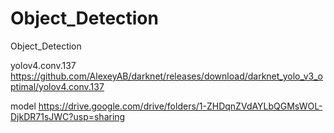 # Object_Detection
Object_Detection

yolov4.conv.137
https://github.com/AlexeyAB/darknet/releases/download/darknet_yolo_v3_optimal/yolov4.conv.137

model
https://drive.google.com/drive/folders/1-ZHDqnZVdAYLbQGMsWOL-DjkDR71sJWC?usp=sharing
